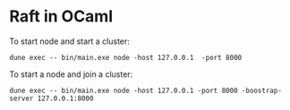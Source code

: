 # Raft in OCaml

To start node and start a cluster:

    dune exec -- bin/main.exe node -host 127.0.0.1  -port 8000

To start a node and join a cluster:

    dune exec -- bin/main.exe node -host 127.0.0.1 -port 8000 -boostrap-server 127.0.0.1:8000
